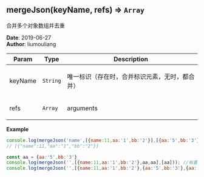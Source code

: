 ## mergeJson(keyName, refs) ⇒ <code>Array</code>
<p>合并多个对象数组并去重</p>

**Date**: 2019-06-27  
**Author**: liumouliang  

| Param | Type | Description |
| --- | --- | --- |
| keyName | <code>String</code> | <p>唯一标识（存在时，合并标识元素，无时，都合并）</p> |
| refs | <code>Array</code> | <p>arguments</p> |

**Example**  
```javascript
console.log(mergeJson('name',[{name:11,aa:'1',bb:'2'}],[{aa:'5',bb:'3'}]));
// [{"name":11,"aa":"1","bb":"2"}]

const aa = {aa:'5',bb:'3'}
console.log(mergeJson('',[{name:11,aa:'1',bb:'2'},aa,aa],[aa])); //有重名
console.log(mergeJson('',[{name:11,aa:'1',bb:'2'},{aa:'5',bb:'3'},{aa:'5',bb:'3'}],[{aa:'5',bb:'3'}])); //无重名
```
